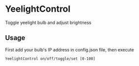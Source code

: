 # YeelightControl
Toggle yeelight bulb and adjust brightness

## Usage
First add your bulb's IP address in config.json file, then execute
```
YeelightControl on/off/toggle/set [0-100]
```

